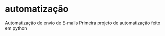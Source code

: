 # automatização
 Automatização de envio de E-mails
 Primeira projeto de automatização feito em python
